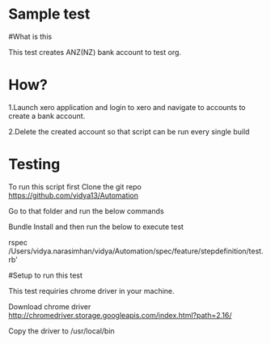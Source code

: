 # Sample test

#What is this

This test creates ANZ(NZ) bank account to test org. 

# How?

1.Launch xero application and login to xero and navigate to accounts to create a bank account.

2.Delete the created account so that script can be run every single build


# Testing

To run this script first Clone the git repo https://github.com/vidya13/Automation


 
Go to that folder and run the below commands

   Bundle Install and then run the below to execute test

   rspec /Users/vidya.narasimhan/vidya/Automation/spec/feature/stepdefinition/test.rb'
   
#Setup to run this test

This test requiries chrome driver in your machine. 

Download chrome driver
http://chromedriver.storage.googleapis.com/index.html?path=2.16/

Copy the driver to /usr/local/bin
